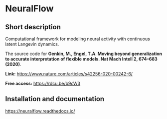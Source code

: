 #  NeuralFlow

## Short description

Computational framework for modeling neural activity with continuous latent Langevin dynamics. 

The source code for **Genkin, M., Engel, T.A. Moving beyond generalization to accurate interpretation of flexible models. Nat Mach Intell 2, 674–683 (2020)**.  

**Link:** https://www.nature.com/articles/s42256-020-00242-6/

**Free access:** https://rdcu.be/b9cW3

## Installation and documentation

https://neuralflow.readthedocs.io/




